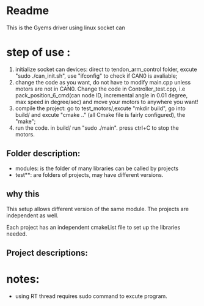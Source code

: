 # Readme
This is the Gyems driver using linux socket can

# step of use :
1. initialize socket can devices: direct to tendon_arm_control folder, excute "sudo ./can_init.sh", use "ifconfig" to check if CAN0 is avaliable;
2. change the code as you want, do not have to modify main.cpp unless motors are not in CAN0. Change the code in  Controller_test.cpp, i.e pack_position_6_cmd(can node ID, incremental angle in 0.01 degree, max speed in degree/sec) and move your motors to anywhere you want!
3. compile the project: go to test_motors/,excute "mkdir build", go into build/ and excute "cmake .." (all Cmake file is fairly configured), the "make";
4. run the code. in build/ run "sudo ./main". press ctrl+C to stop the motors.

## Folder description:
- modules: is the folder of many libraries can be called by projects
- test**: are folders of projects, may have different versions.

## why this 
This setup allows different version of the same module. 
The projects are independent as well. 

Each project has an independent cmakeList file to set up the libraries needed.

## Project descriptions:



# notes:
- using RT thread requires sudo command to excute program.
